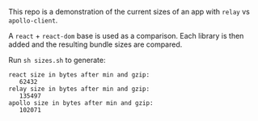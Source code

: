 This repo is a demonstration of the current sizes of an app with `relay` vs `apollo-client`.

A `react` + `react-dom` base is used as a comparison. Each library is then added and the resulting bundle sizes are compared.

Run `sh sizes.sh` to generate:
```
react size in bytes after min and gzip:
   62432
relay size in bytes after min and gzip:
   135497
apollo size in bytes after min and gzip:
   102071
```